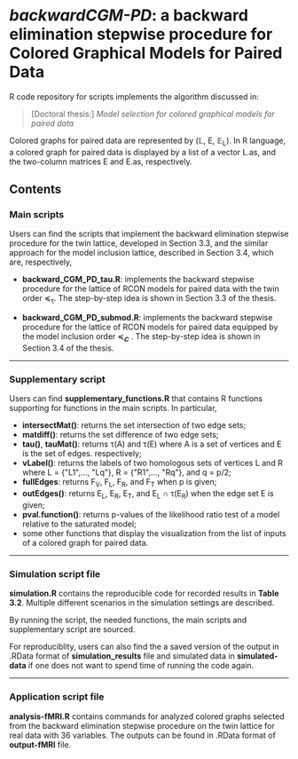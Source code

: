 # *backwardCGM-PD*: **a backward elimination stepwise procedure** for **C**olored **G**raphical **M**odels for **P**aired **D**ata

R code repository for scripts implements the algorithm discussed in:
> [Doctoral thesis:] *Model selection for colored graphical models for paired data*

Colored graphs for paired data are represented by (&#x1D543;, E, &#x1D53C;<sub>L</sub>). In R language, a colored graph for paired data is displayed by a list of a vector L.as,  and the two-column matrices E and E.as, respectively.

## Contents

### Main scripts
Users can find the scripts that implement the backward elimination stepwise procedure for the twin lattice, developed in Section 3.3, and the similar approach for the model inclusion lattice, described in Section 3.4, which are, respectively,

- **backward_CGM_PD_tau.R**: implements the backward stepwise procedure for the lattice of RCON models for paired data with the twin order &#x227C;<sub>&tau;</sub>. The step-by-step idea is shown in Section 3.3 of the thesis.

- **backward_CGM_PD_submod.R**: implements the backward stepwise procedure for the lattice of RCON models for paired data equipped by the model inclusion order &#x227C;<sub>&#x1D46A;</sub> .  The step-by-step idea is shown in Section 3.4 of the thesis.

---

### Supplementary script
Users can find **supplementary_functions.R** that contains R functions supporting for functions in the main scripts. In particular,

- **intersectMat()**: returns the set intersection of two edge sets;
- **matdiff()**: returns the set difference of two edge sets;
- **tau()**, **tauMat()**: returns &tau;(A) and &tau;(E) where A is a set of vertices and E is the set of edges. respectively;
- **vLabel()**: returns the labels of two homologous sets of vertices L and R where L = {"L1",..., "Lq"}, R = {"R1",..., "Rq"}, and q = p/2;
- **fullEdges**: returns F<sub>V</sub>, F<sub>L</sub>, F<sub>R</sub>, and F<sub>T</sub> when p is given;
- **outEdges()**: returns E<sub>L</sub>, E<sub>R</sub>, E<sub>T</sub>, and E<sub>L</sub> &cap; &tau;(E<sub>R</sub>) when the edge set E is given;
- **pval.function()**: returns p-values of the likelihood ratio test of a model relative to the saturated model;
- some other functions that display the visualization from the list of inputs of a colored graph for paired data.


---


### Simulation script file
**simulation.R** contains the reproducible code for recorded results in **Table 3.2**. Multiple different scenarios in the simulation settings are described.

By running the script, the needed functions, the main scripts and supplementary script are sourced.

For reproduciblity, users can also find the a saved version of the output in .RData format of **simulation_results** file and simulated data in **simulated-data** if one does not want to spend time of running the code again.

---

### Application script file
**analysis-fMRI.R** contains commands for analyzed colored graphs selected from the backward elimination stepwise procedure on the twin lattice for real data with 36 variables. The outputs can be found in .RData format of **output-fMRI** file.